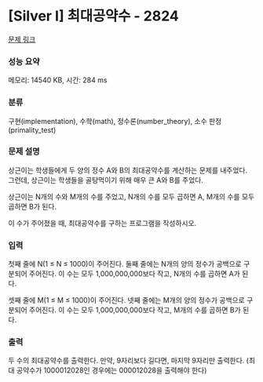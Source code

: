 # [Silver I] 최대공약수 - 2824 

[문제 링크](https://www.acmicpc.net/problem/2824) 

### 성능 요약

메모리: 14540 KB, 시간: 284 ms

### 분류

구현(implementation), 수학(math), 정수론(number_theory), 소수 판정(primality_test)

### 문제 설명

<p>상근이는 학생들에게 두 양의 정수 A와 B의 최대공약수를 계산하는 문제를 내주었다. 그런데, 상근이는 학생들을 골탕먹이기 위해 매우 큰 A와 B를 주었다.</p>

<p>상근이는 N개의 수와 M개의 수를 주었고, N개의 수를 모두 곱하면 A, M개의 수를 모두 곱하면 B가 된다.</p>

<p>이 수가 주어졌을 때, 최대공약수를 구하는 프로그램을 작성하시오.</p>

### 입력 

 <p>첫째 줄에 N(1 ≤ N ≤ 1000)이 주어진다. 둘째 줄에는 N개의 양의 정수가 공백으로 구분되어 주어진다. 이 수는 모두 1,000,000,000보다 작고, N개의 수를 곱하면 A가 된다.</p>

<p>셋째 줄에 M(1 ≤ M ≤ 1000)이 주어진다. 넷째 줄에는 M개의 양의 정수가 공백으로 구분되어 주어진다. 이 수는 모두 1,000,000,000보다 작고, M개의 수를 곱하면 B가 된다.</p>

### 출력 

 <p>두 수의 최대공약수를 출력한다. 만약, 9자리보다 길다면, 마지막 9자리만 출력한다. (최대 공약수가 1000012028인 경우에는 000012028을 출력해야 한다)</p>

